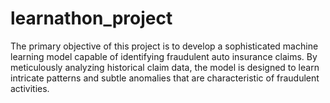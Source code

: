 # learnathon_project
The primary objective of this project is to develop a sophisticated machine learning model capable of identifying fraudulent auto insurance claims. By meticulously analyzing historical claim data, the model is designed to learn intricate patterns and subtle anomalies that are characteristic of fraudulent activities. 
